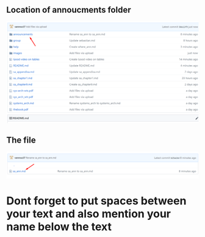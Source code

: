 ## Location of annoucments folder
![Ann Text](/images/help/where_ann.png)
## The file
![Ann Loc](/images/help/ann_loc.png)
# Dont forget to put spaces between your text and also mention your name below the text
